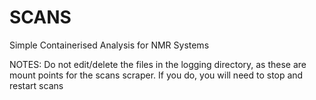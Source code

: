 # SCANS
Simple Containerised Analysis for NMR Systems

NOTES:
Do not edit/delete the files in the logging directory, as these are mount points for the scans scraper. If you do, you will need to stop and restart scans